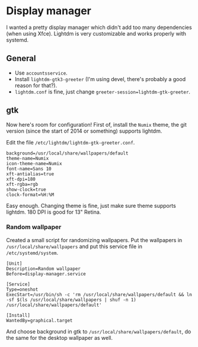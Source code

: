 # Display manager #

I wanted a pretty display manager which didn't add too many dependencies (when using Xfce).
Lightdm is very customizable and works properly with systemd.

## General ##

* Use ```accountsservice```.
* Install ```lightdm-gtk3-greeter``` (I'm using devel, there's probably a good reason for that?).
* ```lightdm.conf``` is fine, just change ```greeter-session=lightdm-gtk-greeter```.

## gtk ##

Now here's room for configuration!
First of, install the ```Numix``` theme, the git version (since the start of 2014 or something) supports lightdm.

Edit the file ```/etc/lightdm/lightdm-gtk-greeter.conf```.

```
background=/usr/local/share/wallpapers/default
theme-name=Numix
icon-theme-name=Numix
font-name=Sans 10
xft-antialias=true
xft-dpi=180
xft-rgba=rgb
show-clock=true
clock-format=%H:%M
```

Easy enough. Changing theme is fine, just make sure theme supports lightdm. 180 DPI is good for 13" Retina.

### Random wallpaper ###

Created a small script for randomizing wallpapers. Put the wallpapers in ```/usr/local/share/wallpapers``` and put this service file in ```/etc/systemd/system```.

```
[Unit]
Description=Random wallpaper
Before=display-manager.service

[Service]
Type=oneshot
ExecStart=/usr/bin/sh -c 'rm /usr/local/share/wallpapers/default && ln -sf $(ls /usr/local/share/wallpapers | shuf -n 1) /usr/local/share/wallpapers/default'

[Install]
WantedBy=graphical.target
```

And choose background in gtk to ```/usr/local/share/wallpapers/default```, do the same for the desktop wallpaper as well.

